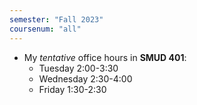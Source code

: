 ```yaml
---
semester: "Fall 2023"
coursenum: "all"
---
```

* My *tentative* office hours in **SMUD 401**: 
    * Tuesday 2:00-3:30
    * Wednesday 2:30-4:00
    * Friday 1:30-2:30
